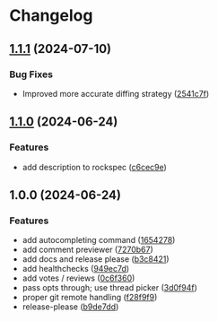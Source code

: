 # Changelog

## [1.1.1](https://github.com/Willem-J-an/adopure.nvim/compare/v1.1.0...v1.1.1) (2024-07-10)


### Bug Fixes

* Improved more accurate diffing strategy ([2541c7f](https://github.com/Willem-J-an/adopure.nvim/commit/2541c7fe38c0286c1e3269e139c6d0858fc94815))

## [1.1.0](https://github.com/Willem-J-an/adopure.nvim/compare/v1.0.0...v1.1.0) (2024-06-24)


### Features

* add description to rockspec ([c6cec9e](https://github.com/Willem-J-an/adopure.nvim/commit/c6cec9e7507050e0f61686fdf6953234a12910b4))

## 1.0.0 (2024-06-24)


### Features

* add autocompleting command ([1654278](https://github.com/Willem-J-an/adopure.nvim/commit/1654278abb2c23ffe7df9a39e849afb2e596eeec))
* add comment previewer ([7270b67](https://github.com/Willem-J-an/adopure.nvim/commit/7270b676c56cd79f8107e6004683cb2afdd7e01d))
* add docs and release please ([b3c8421](https://github.com/Willem-J-an/adopure.nvim/commit/b3c84219cbbfd31c50718cec6e3a08e4e148e8cc))
* add healthchecks ([949ec7d](https://github.com/Willem-J-an/adopure.nvim/commit/949ec7d84f6d1f03e970bad7afc39bc3d994e037))
* add votes / reviews ([0c6f360](https://github.com/Willem-J-an/adopure.nvim/commit/0c6f360a83873ca295f94d69e1a4de7b26206b42))
* pass opts through; use thread picker ([3d0f94f](https://github.com/Willem-J-an/adopure.nvim/commit/3d0f94f3e9c17a52aa7685bbdd3a8ad8a84e895a))
* proper git remote handling ([f28f9f9](https://github.com/Willem-J-an/adopure.nvim/commit/f28f9f97bbe717835dcbed5fb3cc53e16737c251))
* release-please ([b9de7dd](https://github.com/Willem-J-an/adopure.nvim/commit/b9de7ddcd06e3762d7f051bbcad1e1d3511dc8f7))
